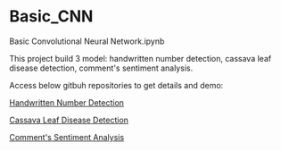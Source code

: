 # Basic_CNN
Basic Convolutional Neural Network.ipynb

This project build 3 model: handwritten number detection, cassava leaf disease detection, comment's sentiment analysis.

Access below gitbuh repositories to get details and demo:

[Handwritten Number Detection](https://github.com/conglapgit45/MNIS_Handwritten_Number_Detection)

[Cassava Leaf Disease Detection](https://github.com/conglapgit45/Cassava_Leaf_Disease_Detection)

[Comment's Sentiment Analysis](https://github.com/conglapgit45/Comment_Sentiment_Detection)
